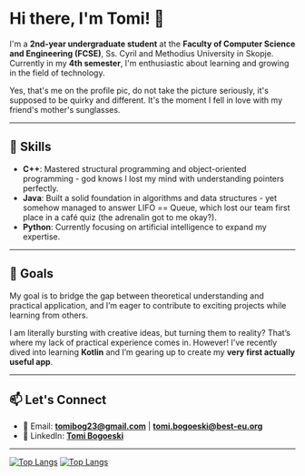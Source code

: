 # Hi there, I'm Tomi! 👋
I'm a **2nd-year undergraduate student** at the **Faculty of Computer Science and Engineering (FCSE)**, Ss. Cyril and Methodius University in Skopje. Currently in my **4th semester**, I'm enthusiastic about learning and growing in the field of technology.  

Yes, that's me on the profile pic, do not take the picture seriously, it's supposed to be quirky and different. It's the moment I fell in love with my friend's mother's sunglasses.

---

## 🔧 Skills  

- **C++**: Mastered structural programming and object-oriented programming - god knows I lost my mind with understanding pointers perfectly.  
- **Java**: Built a solid foundation in algorithms and data structures - yet somehow managed to answer LIFO == Queue, which lost our team first place in a café quiz (the adrenalin got to me okay?).  
- **Python**: Currently focusing on artificial intelligence to expand my expertise.

---

## 🎯 Goals  

My goal is to bridge the gap between theoretical understanding and practical application, and I’m eager to contribute to exciting projects while learning from others. 

I am literally bursting with creative ideas, but turning them to reality? That’s where my lack of practical experience comes in. However! I've recently dived into learning **Kotlin** and I’m gearing up to create my **very first actually useful app**.

---

## 📫 Let's Connect  

- 📧 Email: **[tomibog23@gmail.com](mailto:tomibog23@gmail.com)** | **[tomi.bogoeski@best-eu.org](mailto:tomi.bogoeski@best-eu.org)**  
- 🔗 LinkedIn: **[Tomi Bogoeski](https://www.linkedin.com/in/tomi-bogoeski-72869023a/)**  

---

[![Top Langs](https://github-readme-stats.vercel.app/api/top-langs/?username=tomi-beep&layout=pie&theme=dracula)](https://github.com/anuraghazra/github-readme-stats)
[![Top Langs](https://github-readme-stats.vercel.app/api/top-langs/?username=tomi-beep&theme=dracula)](https://github.com/anuraghazra/github-readme-stats)
